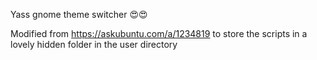 Yass gnome theme switcher 😍😍

Modified from https://askubuntu.com/a/1234819 to store the scripts in a lovely hidden folder in the user directory

